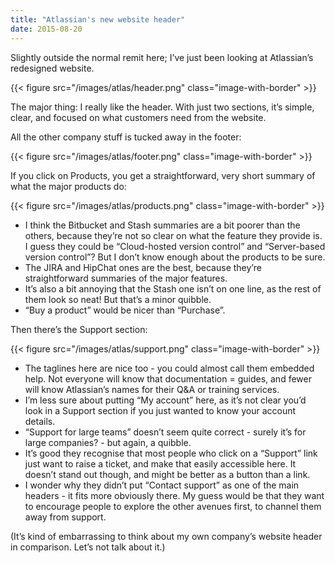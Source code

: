 ```yaml
---
title: "Atlassian's new website header"
date: 2015-08-20
---
```


Slightly outside the normal remit here; I’ve just been looking at Atlassian’s redesigned website.

{{< figure src="/images/atlas/header.png" class="image-with-border" >}}

The major thing: I really like the header. With just two sections, it’s simple, clear, and focused on what customers need from the website.

All the other company stuff is tucked away in the footer:

{{< figure src="/images/atlas/footer.png" class="image-with-border" >}}

If you click on Products, you get a straightforward, very short summary of what the major products do:

{{< figure src="/images/atlas/products.png" class="image-with-border" >}}

- I think the Bitbucket and Stash summaries are a bit poorer than the others, because they’re not so clear on what the feature they provide is. I guess they could be “Cloud-hosted version control” and “Server-based version control”? But I don’t know enough about the products to be sure. 
- The JIRA and HipChat ones are the best, because they’re straightforward summaries of the major features.
- It’s also a bit annoying that the Stash one isn’t on one line, as the rest of them look so neat! But that’s a minor quibble.
- “Buy a product” would be nicer than “Purchase”.

Then there’s the Support section:

{{< figure src="/images/atlas/support.png" class="image-with-border" >}}

- The taglines here are nice too - you could almost call them embedded help. Not everyone will know that documentation = guides, and fewer will know Atlassian’s names for their Q&A or training services.
- I’m less sure about putting “My account” here, as it’s not clear you’d look in a Support section if you just wanted to know your account details. 
- “Support for large teams” doesn’t seem quite correct - surely it’s for large companies? - but again, a quibble. 
- It’s good they recognise that most people who click on a “Support” link just want to raise a ticket, and make that easily accessible here. It doesn’t stand out though, and might be better as a button than a link. 
- I wonder why they didn’t put “Contact support” as one of the main headers - it fits more obviously there. My guess would be that they want to encourage people to explore the other avenues first, to channel them away from support. 

(It’s kind of embarrassing to think about my own company’s website header in comparison. Let’s not talk about it.)

<!-- https://uiwriting.tumblr.com/post/127162051539/atlassian-websites-new-header -->


